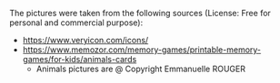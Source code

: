 The pictures were taken from the following sources (License: Free for personal and commercial purpose):
- https://www.veryicon.com/icons/
- https://www.memozor.com/memory-games/printable-memory-games/for-kids/animals-cards
  - Animals pictures are @ Copyright Emmanuelle ROUGER
